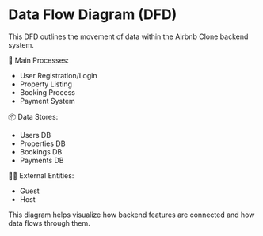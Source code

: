 # Data Flow Diagram (DFD)

This DFD outlines the movement of data within the Airbnb Clone backend system.

🔄 Main Processes:
- User Registration/Login
- Property Listing
- Booking Process
- Payment System

📦 Data Stores:
- Users DB
- Properties DB
- Bookings DB
- Payments DB

🧑‍💻 External Entities:
- Guest
- Host

This diagram helps visualize how backend features are connected and how data flows through them.
